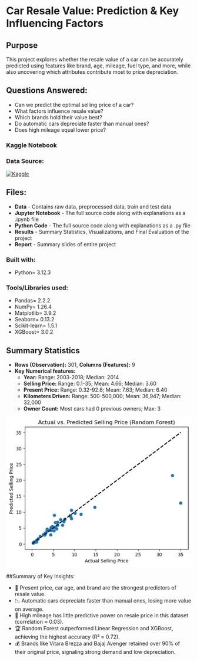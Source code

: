 # Car Resale Value: Prediction & Key Influencing Factors

## Purpose
This project explores whether the resale value of a car can be accurately predicted using features like brand, age, mileage, fuel type, and more, while also uncovering which attributes contribute most to price depreciation.

## Questions Answered:
- Can we predict the optimal selling price of a car?
- What factors influence resale value?
- Which brands hold their value best?
- Do automatic cars depreciate faster than manual ones?
- Does high mileage equal lower price?

### Kaggle Notebook

### Data Source:
[![Kaggle](https://img.shields.io/badge/Kaggle-20BEFF?style=for-the-badge&logo=kaggle&logoColor=white)](https://www.kaggle.com/datasets/nehalbirla/vehicle-dataset-from-cardekho)


## Files:
- **Data** - Contains raw data, preprocessed data, train and test data
- **Jupyter Notebook** - The full source code along with explanations as a .ipynb file
- **Python Code** - The full source code along with explanations as a .py file
- **Results** - Summary Statistics, Visualizations, and Final Evaluation of the project
- **Report** - Summary slides of entire project

### Built with:
- Python= 3.12.3

### Tools/Libraries used:
- Pandas= 2.2.2
- NumPy= 1.26.4
- Matplotlib= 3.9.2
- Seaborn= 0.13.2
- Scikit-learn= 1.5.1
- XGBoost= 3.0.2

## Summary Statistics
- **Rows (Observation):** 301, **Columns (Features):** 9
- **Key Numerical features:**
  - **Year:** Range: 2003-2018; Median: 2014
  - **Selling Price:** Range: 0.1-35; Mean: 4.66; Median: 3.60 
  - **Present Price:** Range: 0.32-92.6; Mean: 7.63; Median: 6.40
  - **Kilometers Driven:** Range: 500-500,000; Mean: 36,947; Median: 32,000
  - **Owner Count:** Most cars had 0 previous owners; Max: 3  

<img src= "https://github.com/rosaaestrada/Car-Resale-Value-Prediction/blob/main/Results/Visualizations/Actual%20vs.%20Predicted%20Selling%20Price%20(Random%20Forest).png?raw=true" alt= "Actual vs. Predicted Selling Price (Random Forest)" width= "" height= "">

##Summary of Key Insights:
- 🔧 Present price, car age, and brand are the strongest predictors of resale value.
- 📉 Automatic cars depreciate faster than manual ones, losing more value on average.
- 🚗 High mileage has little predictive power on resale price in this dataset (correlation ≈ 0.03).
- 🏆 Random Forest outperformed Linear Regression and XGBoost, achieving the highest accuracy (R² = 0.72).
- 💰 Brands like Vitara Brezza and Bajaj Avenger retained over 90% of their original price, signaling strong demand and low depreciation.
